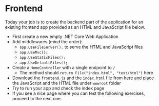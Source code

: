 # Frontend

Today your job is to create the backend part of the application for an existing
frontend app provided as an HTML and JavaScript file below.

- First create a new empty .NET Core Web Application
- Add middlewares (mind the order):
  - `app.UseFileServer();` to serve the HTML and JavaScript files
  - `app.UseMvc();`
  - `app.UseStaticFiles();`
  - `app.UseDefaultFiles();`
- Create a `HomeController` with a single endpoint to `/`
  - The method should `return File("index.html", "text/html")` here
- Download the `frontend.js` and the `index.html` file from [here](./assets) and
  place the JavaScript and the HTML file under `wwwroot` folder
- Try to run your app and check the index page
- If you see a nice page where you can test the following exercises, proceed to
  the next one.
